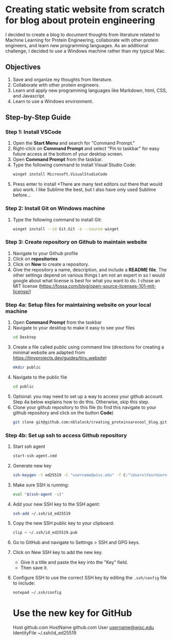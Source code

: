 # Creating static website from scratch for blog about protein engineering

I decided to create a blog to document thoughts from literature related to Machine Learning for Protein Engineering, collaborate with other protein engineers, and learn new programming languages. As an additional challenge, I decided to use a Windows machine rather than my typical Mac.

## Objectives
1. Save and organize my thoughts from literature.
2. Collaborate with other protein engineers.
3. Learn and apply new programming languages like Markdown, html, CSS, and Javascript.
4. Learn to use a Windows environment.

## Step-by-Step Guide

### Step 1: Install VSCode
1. Open the **Start Menu** and search for "Command Prompt."
2. Right-click on **Command Prompt** and select "Pin to taskbar" for easy future access at the bottom of your desktop screen.
3. Open **Command Prompt** from the taskbar.
4. Type the following command to install Visual Studio Code:
   ```bash
   winget install Microsoft.VisualStudioCode
   ```
6. Press enter to install
*There are many text editors out there that would also work. I like Sublime the best, but I also have only used Sublime before...

### Step 2: Install Git on Windows machine
1. Type the following command to install Git:
   ```bash
   winget install --id Git.Git -e --source winget
   ```

### Step 3: Create repository on Github to maintain website
1. Navigate to your Github profile
2. Click on **repositories**
3. Click on **New** to create a repository.
4. Give the repository a name, description, and include a **README file**. The other settings depend on various things I am not an expert in so I would google about what license is best for what you want to do. I chose an MIT license (https://fossa.com/blog/open-source-licenses-101-mit-license/)

### Step 4a: Setup files for maintaining website on your local machine
1. Open **Command Prompt** from the taskbar
2. Navigate to your desktop to make it easy to see your files
   ```bash
   cd Desktop
   ```
3. Create a file called public using command line (directions for creating a minimal website are adapted from https://tinyprojects.dev/guides/tiny_website)
   ```bash
   mkdir public
   ```
4. Navigate to the public file
    ```bash
   cd public
   ```
5. Optional: you may need to set up a way to access your github account. Step 4a below explains how to do this. Otherwise, skip this step.
6. Clone your github repository to this file (to find this navigate to your github repository and click on the button **Code**)
   ```bash
   git clone git@github.com:nblalock/creating_proteinsarecool_blog.git

### Step 4b: Set up ssh to access Github repository
1. Start ssh agent
   ```bash
   start-ssh-agent.cmd
   ```
3. Generate new key
    ```bash
    ssh-keygen -t ed25519 -C "username@wisc.edu" -f C:"\Users\YourUsername\.ssh/id_ed25519"
    ```
  
4. Make sure SSH is running: 
    ```bash
    eval "$(ssh-agent -s)"
    ```

5. Add your new SSH key to the SSH agent: 
    ```bash
    ssh-add ~/.ssh/id_ed25519
    ```

6. Copy the new SSH public key to your clipboard: 
    ```bash
    clip < ~/.ssh/id_ed25519.pub
    ```

7. Go to GitHub and navigate to Settings > SSH and GPG keys.

8. Click on New SSH key to add the new key. 
    - Give it a title and paste the key into the "Key" field. 
    - Then save it.

9. Configure SSH to use the correct SSH key by editing the `.ssh/config` file to include:
     ```bash
    notepad ~/.ssh/config
    ```
   
    # Use the new key for GitHub
    Host github.com
    HostName github.com
    User username@wisc.edu
    IdentityFile ~/.ssh/id_ed25519
    ```


